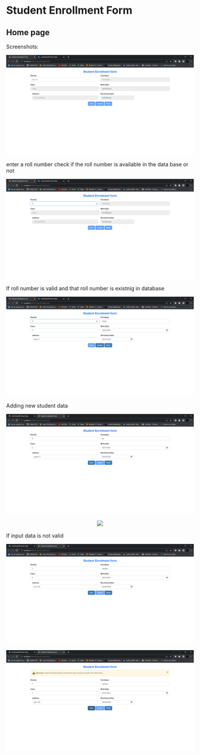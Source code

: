# Student Enrollment Form



## Home page
Screenshots:
<p align="center">
  <img src="img/1.png" />
</p>

enter a roll number
check if the roll number is available in the data base or not
<p align="center">
  <img src="img/2.png" />
</p>

If roll number is valid and that roll number is existnig in database
<p align="center">
  <img src="img/3.png" />
</p>

Adding new student data
<p align="center">
  <img src="img/4.png" />
</p>


<p align="center">
  <img src="img/1=5.png" />
</p>

If input data is not valid
<p align="center">
  <img src="img/6.png" />
</p>


<p align="center">
  <img src="img/7.png" />
</p>
